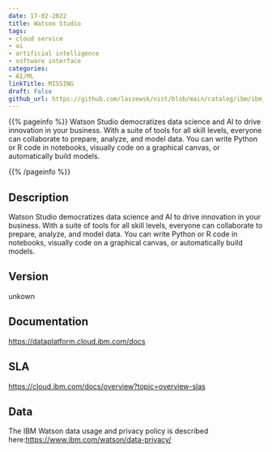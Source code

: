 ```yaml
---
date: 17-02-2022
title: Watson Studio
tags: 
- cloud service
- ai
- artificial intelligence
- software interface
categories: 
- AI/ML
linkTitle: MISSING
draft: False         
github_url: https://github.com/laszewsk/nist/blob/main/catalog/ibm/ibm_watson_studio.yaml
---
```


{{% pageinfo %}}
Watson Studio democratizes data science and AI to drive innovation
in your business. With a suite of tools for all skill levels,
everyone can collaborate to prepare, analyze, and model data. You
can write Python or R code in notebooks, visually code on a
graphical canvas, or automatically build models.

{{% /pageinfo %}}

## Description

Watson Studio democratizes data science and AI to drive innovation
in your business. With a suite of tools for all skill levels,
everyone can collaborate to prepare, analyze, and model data. You
can write Python or R code in notebooks, visually code on a
graphical canvas, or automatically build models.


## Version

unkown

## Documentation

https://dataplatform.cloud.ibm.com/docs

## SLA

https://cloud.ibm.com/docs/overview?topic=overview-slas

## Data

The IBM Watson data usage and privacy policy is described here:https://www.ibm.com/watson/data-privacy/
